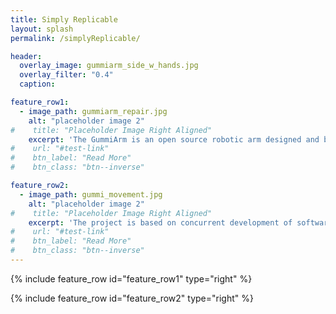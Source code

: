 ```yaml
---
title: Simply Replicable
layout: splash
permalink: /simplyReplicable/

header:
  overlay_image: gummiarm_side_w_hands.jpg
  overlay_filter: "0.4"
  caption:

feature_row1:
  - image_path: gummiarm_repair.jpg 
    alt: "placeholder image 2"
#    title: "Placeholder Image Right Aligned"
    excerpt: 'The GummiArm is an open source robotic arm designed and built by Dr. Martin F. Stoelen as part of the DeCoRo project at Plymouth University, Plymouth, UK. <br /><br /> The platform is built with 3D printed parts, and affords to replicate research experiments on cognitive robotics, or tutorials/practicals for secondary and higher education.'
#    url: "#test-link"
#    btn_label: "Read More"
#    btn_class: "btn--inverse"

feature_row2:
  - image_path: gummi_movement.jpg
    alt: "placeholder image 2"
#    title: "Placeholder Image Right Aligned"
    excerpt: 'The project is based on concurrent development of software and hardware and is opened to the community so everyone can build its own platform, extend the design, share the software and exchange baselines, see [https://mstoelen.github.io/GummiArm/](https://mstoelen.github.io/GummiArm/) <br /> <br />Alternatively, you can purchase a ready built GummiArm and just add your own bricks to the platform.'
#    url: "#test-link"
#    btn_label: "Read More"
#    btn_class: "btn--inverse"
---
```


{% include feature_row id="feature_row1" type="right" %}

{% include feature_row id="feature_row2" type="right" %}
